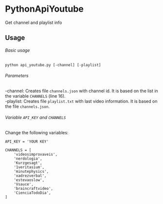 # PythonApiYoutube
Get channel and playlist info

## Usage

###### Basic usage
```
python api_youtube.py [-channel] [-playlist]
```

###### Parameters
-channel:  Creates file `channels.json` with channel id. It is based on the list in the variable `CHANNELS` (line 16).<br>
-playlist: Creates file `playlist.txt` with last video information. It is based on the file `channels.json`.

######  Variable `API_KEY` and  `CHANNELS`
Change the following variables:
```
API_KEY = 'YOUR KEY'

CHANNELS = [
    'videosimprovaveis',
    'nerdologia',
    'Kurzgesagt',
    '1veritasium',
    'minutephysics',
    'xadrezverbal',
    'estevaoslow',
    'Vsauce',
    'braincraftvideo',
    'CienciaTodoDia',
]
```